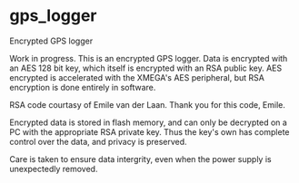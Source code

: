 # gps_logger
Encrypted GPS logger

Work in progress. This is an encrypted GPS logger. Data is encrypted with an AES 128 bit key, which itself is encrypted with an RSA public key. AES encrypted is accelerated with the XMEGA's AES peripheral, but RSA encryption is done entirely in software.

RSA code courtasy of Emile van der Laan. Thank you for this code, Emile.

Encrypted data is stored in flash memory, and can only be decrypted on a PC with the appropriate RSA private key. Thus the key's own has complete control over the data, and privacy is preserved.

Care is taken to ensure data intergrity, even when the power supply is unexpectedly removed.
